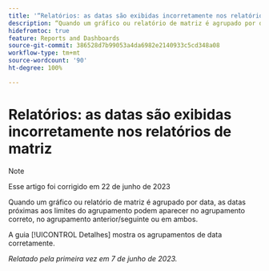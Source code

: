 ```yaml
---
title: '“Relatórios: as datas são exibidas incorretamente nos relatórios de matriz”'
description: “Quando um gráfico ou relatório de matriz é agrupado por data, as datas próximas aos limites do agrupamento podem aparecer no agrupamento correto, no agrupamento anterior/seguinte ou em ambos.”
hidefromtoc: true
feature: Reports and Dashboards
source-git-commit: 386528d7b99053a4da6982e2140933c5cd348a08
workflow-type: tm+mt
source-wordcount: '90'
ht-degree: 100%

---
```



# Relatórios: as datas são exibidas incorretamente nos relatórios de matriz

>[!NOTE]
>
> Esse artigo foi corrigido em 22 de junho de 2023

Quando um gráfico ou relatório de matriz é agrupado por data, as datas próximas aos limites do agrupamento podem aparecer no agrupamento correto, no agrupamento anterior/seguinte ou em ambos.

A guia [!UICONTROL Detalhes] mostra os agrupamentos de data corretamente.

_Relatado pela primeira vez em 7 de junho de 2023._

